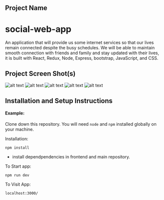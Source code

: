 
## Project Name

# social-web-app


An application that will provide us some internet services so that our lives remain connected despite the busy
schedules. We will be able to maintain smooth connection with friends and family and stay updated with their lives,
it is built with React, Redux, Node, Express, bootstrap, JavaScript, and CSS.


## Project Screen Shot(s)

 


![alt text](https://res.cloudinary.com/doidlafka/image/upload/v1626011769/Capture1_s9zy6v.png)
![alt text](https://res.cloudinary.com/doidlafka/image/upload/v1626011952/Capture2_lbes8s.png)
![alt text](https://res.cloudinary.com/doidlafka/image/upload/v1626011956/Capture3_xsxo6s.png)
![alt text](https://res.cloudinary.com/doidlafka/image/upload/v1626011965/Capture5_gwbube.png)
![alt text](https://res.cloudinary.com/doidlafka/image/upload/v1626012693/Capture4_q9oenh.png)



## Installation and Setup Instructions

#### Example:  

Clone down this repository. You will need `node` and `npm` installed globally on your machine.  

Installation:

`npm install`  
- install dependpendencies in frontend and main repository.


To Start app:

`npm run dev` 

To Visit App:

`localhost:3000/`  
